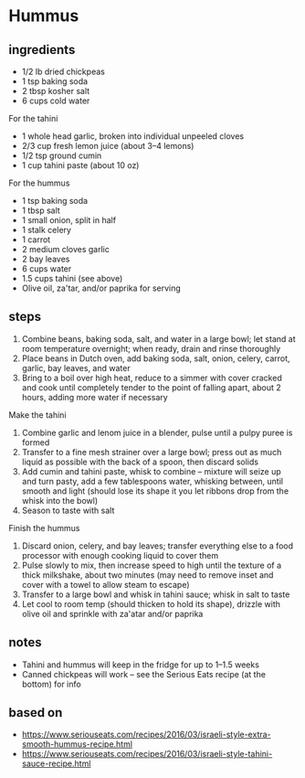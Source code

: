 # Hummus

## ingredients  
* 1/2 lb dried chickpeas  
* 1 tsp baking soda  
* 2 tbsp kosher salt  
* 6 cups cold water  

For the tahini  
* 1 whole head garlic, broken into individual unpeeled cloves  
* 2/3 cup fresh lemon juice (about 3–4 lemons)  
* 1/2 tsp ground cumin  
* 1 cup tahini paste (about 10 oz)  

For the hummus  
* 1 tsp baking soda  
* 1 tbsp salt  
* 1 small onion, split in half  
* 1 stalk celery  
* 1 carrot  
* 2 medium cloves garlic  
* 2 bay leaves  
* 6 cups water  
* 1.5 cups tahini (see above)  
* Olive oil, za'tar, and/or paprika for serving  

## steps
1. Combine beans, baking soda, salt, and water in a large bowl; let stand at room temperature overnight; when ready, drain and rinse thoroughly  
2. Place beans in Dutch oven, add baking soda, salt, onion, celery, carrot, garlic, bay leaves, and water  
3. Bring to a boil over high heat, reduce to a simmer with cover cracked and cook until completely tender to the point of falling apart, about 2 hours, adding more water if necessary  

Make the tahini  
1. Combine garlic and lenom juice in a blender, pulse until a pulpy puree is formed  
2. Transfer to a fine mesh strainer over a large bowl; press out as much liquid as possible with the back of a spoon, then discard solids  
3. Add cumin and tahini paste, whisk to combine – mixture will seize up and turn pasty, add a few tablespoons water, whisking between, until smooth and light (should lose its shape it you let ribbons drop from the whisk into the bowl)  
4. Season to taste with salt  

Finish the hummus  
1. Discard onion, celery, and bay leaves; transfer everything else to a food processor with enough cooking liquid to cover them  
2. Pulse slowly to mix, then increase speed to high until the texture of a thick milkshake, about two minutes (may need to remove inset and cover with a towel to allow steam to escape)  
3. Transfer to a large bowl and whisk in tahini sauce; whisk in salt to taste  
4. Let cool to room temp (should thicken to hold its shape), drizzle with olive oil and sprinkle with za'atar and/or paprika

## notes  
* Tahini and hummus will keep in the fridge for up to 1–1.5 weeks  
* Canned chickpeas will work – see the Serious Eats recipe (at the bottom) for info  

## based on  
* https://www.seriouseats.com/recipes/2016/03/israeli-style-extra-smooth-hummus-recipe.html  
* https://www.seriouseats.com/recipes/2016/03/israeli-style-tahini-sauce-recipe.html  

